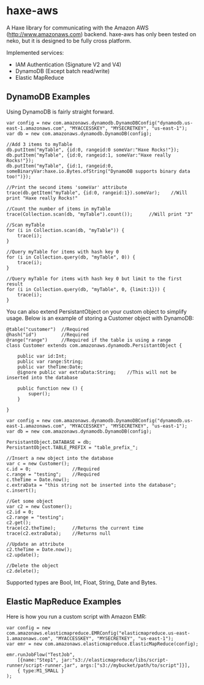 haxe-aws
========

A Haxe library for communicating with the Amazon AWS (http://www.amazonaws.com) backend. haxe-aws has only been tested on neko, but it is designed to be fully cross platform.

Implemented services:

*	IAM Authentication (Signature V2 and V4)
*	DynamoDB (Except batch read/write)
*	Elastic MapReduce

DynamoDB Examples
-----------------

Using DynamoDB is fairly straight forward.

    var config = new com.amazonaws.dynamodb.DynamoDBConfig("dynamodb.us-east-1.amazonaws.com", "MYACCESSKEY", "MYSECRETKEY", "us-east-1");
    var db = new com.amazonaws.dynamodb.DynamoDB(config);
	
	//Add 3 items to myTable
	db.putItem("myTable", {id:0, rangeid:0 someVar:"Haxe Rocks!"});
	db.putItem("myTable", {id:0, rangeid:1, someVar:"Haxe really Rocks!"});
	db.putItem("myTable", {id:1, rangeid:0, someBinaryVar:haxe.io.Bytes.ofString("DynamoDB supports binary data too!")});
	
	//Print the second items 'someVar' attribute
	trace(db.getItem("myTable", {id:0, rangeid:1}).someVar);	//Will print "Haxe really Rocks!"
	
	//Count the number of items in myTable
	trace(Collection.scan(db, "myTable").count());		//Will print "3"
	
	//Scan myTable
	for (i in Collection.scan(db, "myTable")) {
		trace(i);
	}
	
	//Query myTable for items with hash key 0
	for (i in Collection.query(db, "myTable", 0)) {
		trace(i);
	}
	
	//Query myTable for items with hash key 0 but limit to the first result
	for (i in Collection.query(db, "myTable", 0, {limit:1})) {
		trace(i);
	}

You can also extend PersistantObject on your custom object to simplify usage. Below is an example of storing a Customer object with DynamoDB:

	@table("customer")	//Required
	@hash("id")			//Required
	@range("range")		//Required if the table is using a range
	class Customer extends com.amazonaws.dynamodb.PersistantObject {
		
		public var id:Int;
		public var range:String;
		public var theTime:Date;
		@ignore public var extraData:String;	//This will not be inserted into the database
		
		public function new () {
			super();
		}
		
	}
	
	var config = new com.amazonaws.dynamodb.DynamoDBConfig("dynamodb.us-east-1.amazonaws.com", "MYACCESSKEY", "MYSECRETKEY", "us-east-1");
    var db = new com.amazonaws.dynamodb.DynamoDB(config);
	
	PersistantObject.DATABASE = db;
	PersistantObject.TABLE_PREFIX = "table_prefix_";
	
	//Insert a new object into the database
	var c = new Customer();
	c.id = 0;				//Required
	c.range = "testing";	//Required
	c.theTime = Date.now();
	c.extraData = "this string not be inserted into the database";
	c.insert();
	
	//Get some object
	var c2 = new Customer();
	c2.id = 0;
	c2.range = "testing";
	c2.get();
	trace(c2.theTime);		//Returns the current time
	trace(c2.extraData);	//Returns null
	
	//Update an attribute
	c2.theTime = Date.now();
	c2.update();
	
	//Delete the object
	c2.delete();
	
Supported types are Bool, Int, Float, String, Date and Bytes.

Elastic MapReduce Examples
--------------------------

Here is how you run a custom script with Amazon EMR:

	var config = new com.amazonaws.elasticmapreduce.EMRConfig("elasticmapreduce.us-east-1.amazonaws.com", "MYACCESSKEY", "MYSECRETKEY", "us-east-1");
    var emr = new com.amazonaws.elasticmapreduce.ElasticMapReduce(config);
	
	emr.runJobFlow("TestJob", 
		[{name:"Step1", jar:"s3://elasticmapreduce/libs/script-runner/script-runner.jar", args:["s3://mybucket/path/to/script"]}],
		{ type:M1_SMALL }
	);
